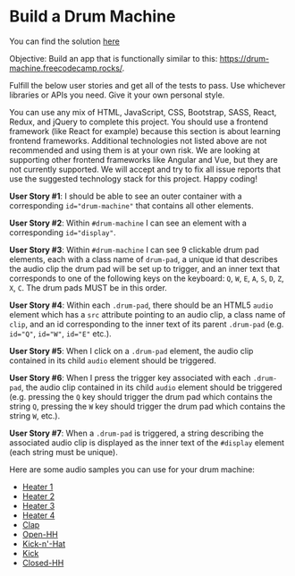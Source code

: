 # Build a Drum Machine

You can find the solution [here](https://main--fcc-build-a-drum-machine.netlify.app/)

Objective: Build an app that is functionally similar to this: https://drum-machine.freecodecamp.rocks/.

Fulfill the below user stories and get all of the tests to pass. Use whichever libraries or APIs you need. Give it your own personal style.

You can use any mix of HTML, JavaScript, CSS, Bootstrap, SASS, React, Redux, and jQuery to complete this project. You should use a frontend framework (like React for example) because this section is about learning frontend frameworks. Additional technologies not listed above are not recommended and using them is at your own risk. We are looking at supporting other frontend frameworks like Angular and Vue, but they are not currently supported. We will accept and try to fix all issue reports that use the suggested technology stack for this project. Happy coding!

**User Story #1**: I should be able to see an outer container with a corresponding `id="drum-machine"` that contains all other elements.

**User Story #2**: Within `#drum-machine` I can see an element with a corresponding `id="display"`.

**User Story #3**: Within `#drum-machine` I can see 9 clickable drum pad elements, each with a class name of `drum-pad`, a unique id that describes the audio clip the drum pad will be set up to trigger, and an inner text that corresponds to one of the following keys on the keyboard: `Q`, `W`, `E`, `A`, `S`, `D`, `Z`, `X`, `C`. The drum pads MUST be in this order.

**User Story #4**: Within each `.drum-pad`, there should be an HTML5 `audio` element which has a `src` attribute pointing to an audio clip, a class name of `clip`, and an id corresponding to the inner text of its parent `.drum-pad` (e.g. `id="Q"`, `id="W"`, `id="E"` etc.).

**User Story #5**: When I click on a `.drum-pad` element, the audio clip contained in its child `audio` element should be triggered.

**User Story #6**: When I press the trigger key associated with each `.drum-pad`, the audio clip contained in its child `audio` element should be triggered (e.g. pressing the `Q` key should trigger the drum pad which contains the string `Q`, pressing the `W` key should trigger the drum pad which contains the string `W`, etc.).

**User Story #7**: When a `.drum-pad` is triggered, a string describing the associated audio clip is displayed as the inner text of the `#display` element (each string must be unique).

Here are some audio samples you can use for your drum machine:

 - [Heater 1](https://s3.amazonaws.com/freecodecamp/drums/Heater-1.mp3)
 - [Heater 2](https://s3.amazonaws.com/freecodecamp/drums/Heater-2.mp3)
 - [Heater 3](https://s3.amazonaws.com/freecodecamp/drums/Heater-3.mp3)
 - [Heater 4](https://s3.amazonaws.com/freecodecamp/drums/Heater-4_1.mp3)
 - [Clap](https://s3.amazonaws.com/freecodecamp/drums/Heater-6.mp3)
 - [Open-HH](https://s3.amazonaws.com/freecodecamp/drums/Dsc_Oh.mp3)
 - [Kick-n'-Hat](https://s3.amazonaws.com/freecodecamp/drums/Kick_n_Hat.mp3)
 - [Kick](https://s3.amazonaws.com/freecodecamp/drums/RP4_KICK_1.mp3)
 - [Closed-HH](https://s3.amazonaws.com/freecodecamp/drums/Cev_H2.mp3)
